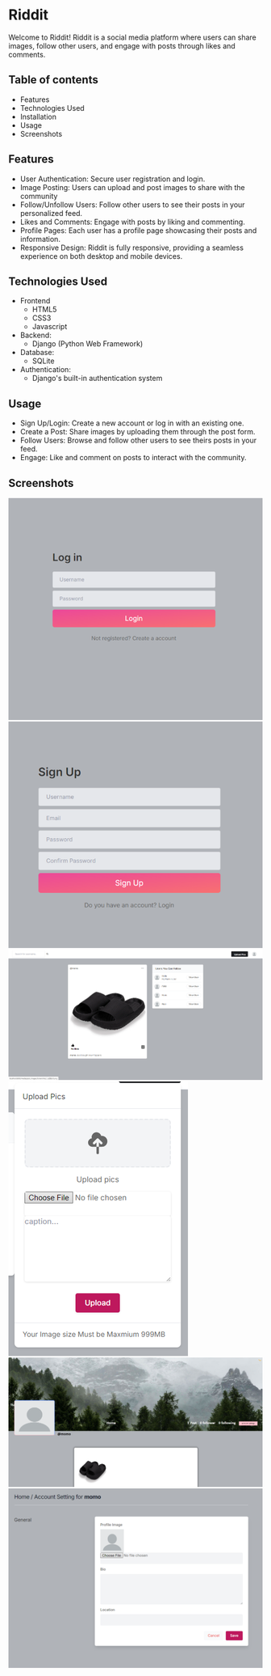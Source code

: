 # Riddit
Welcome to Riddit! Riddit is a social media platform where users can share images, follow other users, and engage with posts through likes and comments.

## Table of contents
- Features
- Technologies Used
- Installation
- Usage
- Screenshots

## Features
- User Authentication: Secure user registration and login.
- Image Posting: Users can upload and post images to share with the community
- Follow/Unfollow Users: Follow other users to see their posts in your personalized feed.
- Likes and Comments: Engage with posts by liking and commenting.
- Profile Pages: Each user has a profile page showcasing their posts and information.
- Responsive Design: Riddit is fully responsive, providing a seamless experience on both desktop and mobile devices.

## Technologies Used
- Frontend
  - HTML5
  - CSS3
  - Javascript
- Backend:
  - Django (Python Web Framework)
- Database:
  - SQLite
- Authentication:
  - Django's built-in authentication system

## Usage 
- Sign Up/Login: Create a new account or log in with an existing one.
- Create a Post: Share images by uploading them through the post form.
- Follow Users: Browse and follow other users to see theirs posts in your feed.
- Engage: Like and comment on posts to interact with the community.

## Screenshots
![Login](https://github.com/Hazarsoysuren/riddit-pp4/blob/main/social/static/images/readme/pp4-login.png?raw=true)
![Signup](https://github.com/Hazarsoysuren/riddit-pp4/blob/main/social/static/images/readme/pp4-signup.png?raw=true)
![Postfeed](https://github.com/Hazarsoysuren/riddit-pp4/blob/main/social/static/images/readme/pp4-feed.png?raw=true)
![Postform](https://github.com/Hazarsoysuren/riddit-pp4/blob/main/social/static/images/readme/pp4-uplaod.png?raw=true)
![Profile](https://github.com/Hazarsoysuren/riddit-pp4/blob/main/social/static/images/readme/pp4-profile.png?raw=true)
![Profilesettings](https://github.com/Hazarsoysuren/riddit-pp4/blob/main/social/static/images/readme/pp4-profilesettings.png?raw=true)
